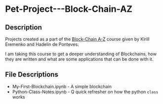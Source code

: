# Pet-Project---Block-Chain-AZ

## Description

Projects created as a part of the [Block-Chain A-Z](https://www.udemy.com/build-your-blockchain-az/) course given by Kirill Eremenko and Hadelin de Ponteves.

I am taking this course to get a deeper understanding of Blockchains, how they are written and what are some applications that can be done with it.

## File Descriptions
* My-First-Blockchain.ipynb - A simple blockchain
* Python-Class-Notes.ipynb - Q quick refresher on how the python `class` works
